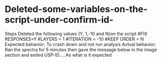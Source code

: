 # Deleted-some-variables-on-the-script-under-confirm-id-
Steps 	Deleted the following values (Y, 1,-10 and N)on the script 
#FIX RESPONSES=Y
#LAYERS = 1
#ITERATION = -10 
#KEEP ORDER = N
Expected behavior; 	To crash down and not run analysis 
Actual behavior;	Ran the spectra for 5 minutes then gave the message below in the image section and exited USP-ID…..As what is it expected 

